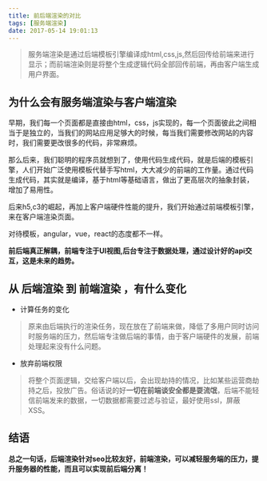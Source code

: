```yaml
---
title: 前后端渲染的对比
tags: [服务端渲染]
date: 2017-05-14 19:01:13
---
```


>   服务端渲染是通过后端模板引擎编译成html,css,js,然后回传给前端来进行显示；而前端渲染则是将整个生成逻辑代码全部回传前端，再由客户端生成用户界面。

##  为什么会有服务端渲染与客户端渲染

早期，我们每一个页面都是直接由html，css，js实现的，每一个页面彼此之间相当于是独立的，当我们的网站应用足够大的时候，每当我们需要修改网站的内容时，我们需要更改很多的代码，非常麻烦。

那么后来，我们聪明的程序员就想到了，使用代码生成代码，就是后端的模板引擎，人们开始广泛使用模板代替手写html，大大减少的前端的工作量。通过代码生成代码，其实就是编译，基于html等基础语言，做出了更高层次的抽象封装，增加了易用性。

后来h5,c3的崛起，再加上客户端硬件性能的提升，我们开始通过前端模板引擎，来在客户端渲染页面。

对待模板，angular，vue，react的态度都不一样。


**前后端真正解耦，前端专注于UI视图,后台专注于数据处理，通过设计好的api交互，这是未来的趋势。**

##  从 后端渲染 到 前端渲染 ，有什么变化

-   计算任务的变化

>   原来由后端执行的渲染任务，现在放在了前端来做，降低了多用户同时访问时服务端的压力，然后端专注做后端的事情，由于客户端硬件的发展，前端处理起来没有什么问题。

-   放弃前端权限

>   将整个页面逻辑，交给客户端以后，会出现劫持的情况，比如某些运营商劫持之后，投放广告。俗话说的好**一切在前端谈安全都是耍流氓**，后端不能轻信前端发来的数据，一切数据都需要过滤与验证，最好使用ssl，屏蔽XSS。

##  结语

**总之一句话，后端渲染针对seo比较友好，前端渲染，可以减轻服务端的压力，提升服务器的性能，而且可以实现前后端分离！**